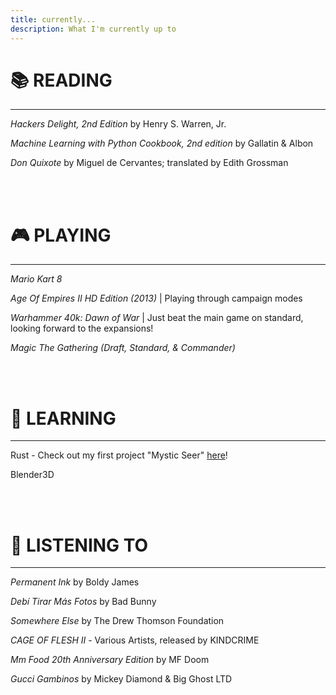 ```yaml
---
title: currently...
description: What I'm currently up to
---
```


# 📚 **READING** 
---
*Hackers Delight, 2nd Edition* by Henry S. Warren, Jr.

*Machine Learning with Python Cookbook, 2nd edition* by Gallatin & Albon

*Don Quixote* by Miguel de Cervantes; translated by Edith Grossman

<br><br>

# 🎮 **PLAYING**
--------------------------------
*Mario Kart 8*

*Age Of Empires II HD Edition (2013)* | Playing through campaign modes

*Warhammer 40k: Dawn of War* | Just beat the main game on standard, looking forward to the expansions!

*Magic The Gathering (Draft, Standard, & Commander)*


<br><br>
# 📝 **LEARNING**

---
Rust - Check out my first project "Mystic Seer"  [here](https://github.com/benjamingoodheart/mystic-seer)!

Blender3D

<br><br>
# 🎵 **LISTENING TO**

---

*Permanent Ink* by Boldy James

*Debí Tirar Más Fotos* by Bad Bunny

*Somewhere Else* by The Drew Thomson Foundation

*CAGE OF FLESH II* - Various Artists, released by KINDCRIME

*Mm Food 20th Anniversary Edition* by MF Doom

*Gucci Gambinos* by Mickey Diamond & Big Ghost LTD